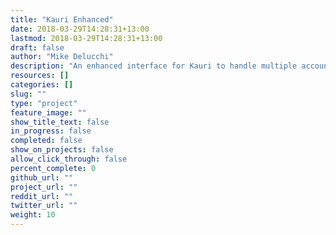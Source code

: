 ```yaml
---
title: "Kauri Enhanced"
date: 2018-03-29T14:28:31+13:00
lastmod: 2018-03-29T14:28:31+13:00
draft: false
author: "Mike Delucchi"
description: "An enhanced interface for Kauri to handle multiple accounts, pin numbers, recurring payments and other functions which you’d be used to seeing inside a banking application."
resources: []
categories: []
slug: ""
type: "project"
feature_image: ""
show_title_text: false
in_progress: false
completed: false
show_on_projects: false
allow_click_through: false
percent_complete: 0
github_url: ""
project_url: ""
reddit_url: ""
twitter_url: ""
weight: 10
---
```

